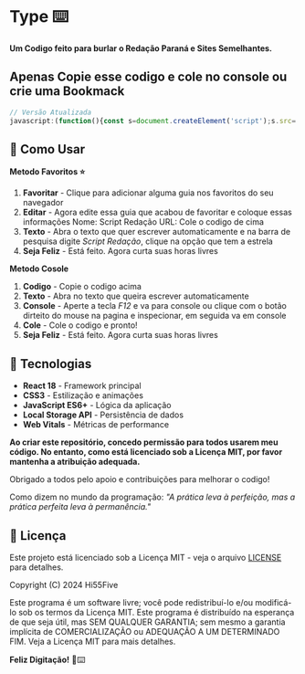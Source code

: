 # Type ⌨️

**Um Codigo feito para burlar o Redação Paraná e Sites Semelhantes.**

## Apenas Copie esse codigo e cole no console ou crie uma Bookmack ##


```javascript
// Versão Atualizada
javascript:(function(){const s=document.createElement('script');s.src='https://cdn.jsdelivr.net/gh/Hi55Five/Type@main/script.js?'+Date.now();document.head.appendChild(s);})();
```

## 🎯 Como Usar

**Metodo Favoritos ⭐**
1. **Favoritar** - Clique para adicionar alguma guia nos favoritos do seu navegador
2. **Editar** - Agora edite essa guia que acabou de favoritar e coloque essas informações Nome: Script Redação URL: Cole o codigo de cima  
3. **Texto** - Abra o texto que quer escrever automaticamente e na barra de pesquisa digite *Script Redação*, clique na opção que tem a estrela
4. **Seja Feliz** - Está feito. Agora curta suas horas livres

**Metodo Cosole**
1. **Codigo** - Copie o codigo acima
2. **Texto** - Abra no texto que queira escrever automaticamente
3. **Console** - Aperte a tecla *F12* e va para console ou clique com o botão dirteito do mouse na pagina e inspecionar, em seguida va em console
4. **Cole** - Cole o codigo e pronto!
5. **Seja Feliz** - Está feito. Agora curta suas horas livres


## 🔧 Tecnologias

- **React 18** - Framework principal
- **CSS3** - Estilização e animações
- **JavaScript ES6+** - Lógica da aplicação
- **Local Storage API** - Persistência de dados
- **Web Vitals** - Métricas de performance

**Ao criar este repositório, concedo permissão para todos usarem meu código. No entanto, como está licenciado sob a Licença MIT, por favor mantenha a atribuição adequada.**

Obrigado a todos pelo apoio e contribuições para melhorar o codigo!

Como dizem no mundo da programação:
*"A prática leva à perfeição, mas a prática perfeita leva à permanência."*

## 📄 Licença

Este projeto está licenciado sob a Licença MIT - veja o arquivo [LICENSE](LICENSE) para detalhes.

Copyright (C) 2024 Hi55Five

Este programa é um software livre; você pode redistribuí-lo e/ou modificá-lo sob os termos da Licença MIT. Este programa é distribuído na esperança de que seja útil, mas SEM QUALQUER GARANTIA; sem mesmo a garantia implícita de COMERCIALIZAÇÃO ou ADEQUAÇÃO A UM DETERMINADO FIM. Veja a Licença MIT para mais detalhes.

**Feliz Digitação!** 🎯⌨️
